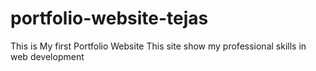 # portfolio-website-tejas
This is My first Portfolio Website
This site show my professional skills in web development
